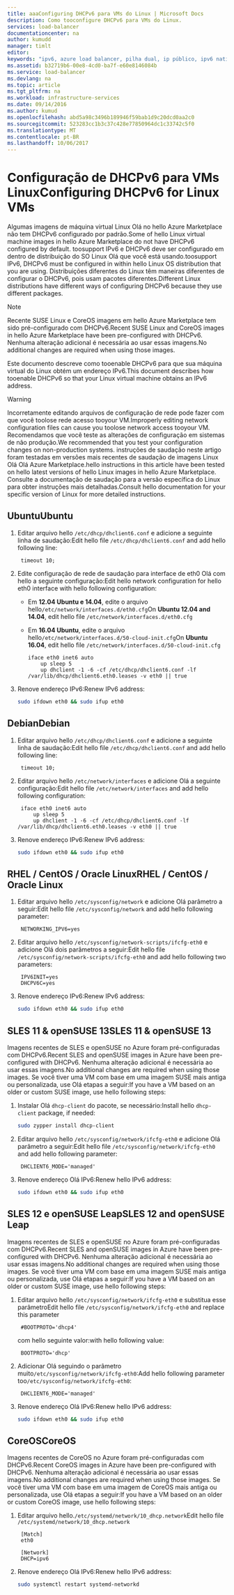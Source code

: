 ```yaml
---
title: aaaConfiguring DHCPv6 para VMs do Linux | Microsoft Docs
description: Como tooconfigure DHCPv6 para VMs do Linux.
services: load-balancer
documentationcenter: na
author: kumudd
manager: timlt
editor: 
keywords: "ipv6, azure load balancer, pilha dual, ip público, ipv6 nativo, móvel, iot"
ms.assetid: b32719b6-00e8-4cd0-ba7f-e60e8146084b
ms.service: load-balancer
ms.devlang: na
ms.topic: article
ms.tgt_pltfrm: na
ms.workload: infrastructure-services
ms.date: 09/14/2016
ms.author: kumud
ms.openlocfilehash: abd5a98c3496b189946f59bab1d9c20dcd0aa2c0
ms.sourcegitcommit: 523283cc1b3c37c428e77850964dc1c33742c5f0
ms.translationtype: MT
ms.contentlocale: pt-BR
ms.lasthandoff: 10/06/2017
---
```

# <a name="configuring-dhcpv6-for-linux-vms"></a><span data-ttu-id="f0de6-104">Configuração de DHCPv6 para VMs Linux</span><span class="sxs-lookup"><span data-stu-id="f0de6-104">Configuring DHCPv6 for Linux VMs</span></span>

<span data-ttu-id="f0de6-105">Algumas imagens de máquina virtual Linux Olá no hello Azure Marketplace não tem DHCPv6 configurado por padrão.</span><span class="sxs-lookup"><span data-stu-id="f0de6-105">Some of hello Linux virtual machine images in hello Azure Marketplace do not have DHCPv6 configured by default.</span></span> <span data-ttu-id="f0de6-106">toosupport IPv6 e DHCPv6 deve ser configurado em dentro de distribuição do SO Linux Olá que você está usando.</span><span class="sxs-lookup"><span data-stu-id="f0de6-106">toosupport IPv6, DHCPv6 must be configured in within hello Linux OS distribution that you are using.</span></span> <span data-ttu-id="f0de6-107">Distribuições diferentes do Linux têm maneiras diferentes de configurar o DHCPv6, pois usam pacotes diferentes.</span><span class="sxs-lookup"><span data-stu-id="f0de6-107">Different Linux distributions have different ways of configuring DHCPv6 because they use different packages.</span></span>

> [!NOTE]
> <span data-ttu-id="f0de6-108">Recente SUSE Linux e CoreOS imagens em hello Azure Marketplace tem sido pré-configurado com DHCPv6.</span><span class="sxs-lookup"><span data-stu-id="f0de6-108">Recent SUSE Linux and CoreOS images in hello Azure Marketplace have been pre-configured with DHCPv6.</span></span> <span data-ttu-id="f0de6-109">Nenhuma alteração adicional é necessária ao usar essas imagens.</span><span class="sxs-lookup"><span data-stu-id="f0de6-109">No additional changes are required when using those images.</span></span>

<span data-ttu-id="f0de6-110">Este documento descreve como tooenable DHCPv6 para que sua máquina virtual do Linux obtém um endereço IPv6.</span><span class="sxs-lookup"><span data-stu-id="f0de6-110">This document describes how tooenable DHCPv6 so that your Linux virtual machine obtains an IPv6 address.</span></span>

> [!WARNING]
> <span data-ttu-id="f0de6-111">Incorretamente editando arquivos de configuração de rede pode fazer com que você toolose rede acesso tooyour VM.</span><span class="sxs-lookup"><span data-stu-id="f0de6-111">Improperly editing network configuration files can cause you toolose network access tooyour VM.</span></span> <span data-ttu-id="f0de6-112">Recomendamos que você teste as alterações de configuração em sistemas de não produção.</span><span class="sxs-lookup"><span data-stu-id="f0de6-112">We recommended that you test your configuration changes on non-production systems.</span></span> <span data-ttu-id="f0de6-113">instruções de saudação neste artigo foram testadas em versões mais recentes de saudação de imagens Linux Olá Olá Azure Marketplace.</span><span class="sxs-lookup"><span data-stu-id="f0de6-113">hello instructions in this article have been tested on hello latest versions of hello Linux images in hello Azure Marketplace.</span></span> <span data-ttu-id="f0de6-114">Consulte a documentação de saudação para a versão específica do Linux para obter instruções mais detalhadas.</span><span class="sxs-lookup"><span data-stu-id="f0de6-114">Consult hello documentation for your specific version of Linux for more detailed instructions.</span></span>

## <a name="ubuntu"></a><span data-ttu-id="f0de6-115">Ubuntu</span><span class="sxs-lookup"><span data-stu-id="f0de6-115">Ubuntu</span></span>

1. <span data-ttu-id="f0de6-116">Editar arquivo hello `/etc/dhcp/dhclient6.conf` e adicione a seguinte linha de saudação:</span><span class="sxs-lookup"><span data-stu-id="f0de6-116">Edit hello file `/etc/dhcp/dhclient6.conf` and add hello following line:</span></span>

        timeout 10;

2. <span data-ttu-id="f0de6-117">Edite configuração de rede de saudação para interface de eth0 Olá com hello a seguinte configuração:</span><span class="sxs-lookup"><span data-stu-id="f0de6-117">Edit hello network configuration for hello eth0 interface with hello following configuration:</span></span>

   * <span data-ttu-id="f0de6-118">Em **12.04 Ubuntu e 14.04**, edite o arquivo hello`/etc/network/interfaces.d/eth0.cfg`</span><span class="sxs-lookup"><span data-stu-id="f0de6-118">On **Ubuntu 12.04 and 14.04**, edit hello file `/etc/network/interfaces.d/eth0.cfg`</span></span>
   * <span data-ttu-id="f0de6-119">Em **16.04 Ubuntu**, edite o arquivo hello`/etc/network/interfaces.d/50-cloud-init.cfg`</span><span class="sxs-lookup"><span data-stu-id="f0de6-119">On **Ubuntu 16.04**, edit hello file `/etc/network/interfaces.d/50-cloud-init.cfg`</span></span>

         iface eth0 inet6 auto
             up sleep 5
             up dhclient -1 -6 -cf /etc/dhcp/dhclient6.conf -lf /var/lib/dhcp/dhclient6.eth0.leases -v eth0 || true

3. <span data-ttu-id="f0de6-120">Renove endereço IPv6:</span><span class="sxs-lookup"><span data-stu-id="f0de6-120">Renew IPv6 address:</span></span>

    ```bash
    sudo ifdown eth0 && sudo ifup eth0
    ```

## <a name="debian"></a><span data-ttu-id="f0de6-121">Debian</span><span class="sxs-lookup"><span data-stu-id="f0de6-121">Debian</span></span>

1. <span data-ttu-id="f0de6-122">Editar arquivo hello `/etc/dhcp/dhclient6.conf` e adicione a seguinte linha de saudação:</span><span class="sxs-lookup"><span data-stu-id="f0de6-122">Edit hello file `/etc/dhcp/dhclient6.conf` and add hello following line:</span></span>

        timeout 10;

2. <span data-ttu-id="f0de6-123">Editar arquivo hello `/etc/network/interfaces` e adicione Olá a seguinte configuração:</span><span class="sxs-lookup"><span data-stu-id="f0de6-123">Edit hello file `/etc/network/interfaces` and add hello following configuration:</span></span>

        iface eth0 inet6 auto
            up sleep 5
            up dhclient -1 -6 -cf /etc/dhcp/dhclient6.conf -lf /var/lib/dhcp/dhclient6.eth0.leases -v eth0 || true

3. <span data-ttu-id="f0de6-124">Renove endereço IPv6:</span><span class="sxs-lookup"><span data-stu-id="f0de6-124">Renew IPv6 address:</span></span>

    ```bash
    sudo ifdown eth0 && sudo ifup eth0
    ```

## <a name="rhel--centos--oracle-linux"></a><span data-ttu-id="f0de6-125">RHEL / CentOS / Oracle Linux</span><span class="sxs-lookup"><span data-stu-id="f0de6-125">RHEL / CentOS / Oracle Linux</span></span>

1. <span data-ttu-id="f0de6-126">Editar arquivo hello `/etc/sysconfig/network` e adicione Olá parâmetro a seguir:</span><span class="sxs-lookup"><span data-stu-id="f0de6-126">Edit hello file `/etc/sysconfig/network` and add hello following parameter:</span></span>

        NETWORKING_IPV6=yes

2. <span data-ttu-id="f0de6-127">Editar arquivo hello `/etc/sysconfig/network-scripts/ifcfg-eth0` e adicione Olá dois parâmetros a seguir:</span><span class="sxs-lookup"><span data-stu-id="f0de6-127">Edit hello file `/etc/sysconfig/network-scripts/ifcfg-eth0` and add hello following two parameters:</span></span>

        IPV6INIT=yes
        DHCPV6C=yes

3. <span data-ttu-id="f0de6-128">Renove endereço IPv6:</span><span class="sxs-lookup"><span data-stu-id="f0de6-128">Renew IPv6 address:</span></span>

    ```bash
    sudo ifdown eth0 && sudo ifup eth0
    ```

## <a name="sles-11--opensuse-13"></a><span data-ttu-id="f0de6-129">SLES 11 & openSUSE 13</span><span class="sxs-lookup"><span data-stu-id="f0de6-129">SLES 11 & openSUSE 13</span></span>

<span data-ttu-id="f0de6-130">Imagens recentes de SLES e openSUSE no Azure foram pré-configuradas com DHCPv6.</span><span class="sxs-lookup"><span data-stu-id="f0de6-130">Recent SLES and openSUSE images in Azure have been pre-configured with DHCPv6.</span></span> <span data-ttu-id="f0de6-131">Nenhuma alteração adicional é necessária ao usar essas imagens.</span><span class="sxs-lookup"><span data-stu-id="f0de6-131">No additional changes are required when using those images.</span></span> <span data-ttu-id="f0de6-132">Se você tiver uma VM com base em uma imagem SUSE mais antiga ou personalizada, use Olá etapas a seguir:</span><span class="sxs-lookup"><span data-stu-id="f0de6-132">If you have a VM based on an older or custom SUSE image, use hello following steps:</span></span>

1. <span data-ttu-id="f0de6-133">Instalar Olá `dhcp-client` do pacote, se necessário:</span><span class="sxs-lookup"><span data-stu-id="f0de6-133">Install hello `dhcp-client` package, if needed:</span></span>

    ```bash
    sudo zypper install dhcp-client
    ```

2. <span data-ttu-id="f0de6-134">Editar arquivo hello `/etc/sysconfig/network/ifcfg-eth0` e adicione Olá parâmetro a seguir:</span><span class="sxs-lookup"><span data-stu-id="f0de6-134">Edit hello file `/etc/sysconfig/network/ifcfg-eth0` and add hello following parameter:</span></span>

        DHCLIENT6_MODE='managed'

3. <span data-ttu-id="f0de6-135">Renove endereço Olá IPv6:</span><span class="sxs-lookup"><span data-stu-id="f0de6-135">Renew hello IPv6 address:</span></span>

    ```bash
    sudo ifdown eth0 && sudo ifup eth0
    ```

## <a name="sles-12-and-opensuse-leap"></a><span data-ttu-id="f0de6-136">SLES 12 e openSUSE Leap</span><span class="sxs-lookup"><span data-stu-id="f0de6-136">SLES 12 and openSUSE Leap</span></span>

<span data-ttu-id="f0de6-137">Imagens recentes de SLES e openSUSE no Azure foram pré-configuradas com DHCPv6.</span><span class="sxs-lookup"><span data-stu-id="f0de6-137">Recent SLES and openSUSE images in Azure have been pre-configured with DHCPv6.</span></span> <span data-ttu-id="f0de6-138">Nenhuma alteração adicional é necessária ao usar essas imagens.</span><span class="sxs-lookup"><span data-stu-id="f0de6-138">No additional changes are required when using those images.</span></span> <span data-ttu-id="f0de6-139">Se você tiver uma VM com base em uma imagem SUSE mais antiga ou personalizada, use Olá etapas a seguir:</span><span class="sxs-lookup"><span data-stu-id="f0de6-139">If you have a VM based on an older or custom SUSE image, use hello following steps:</span></span>

1. <span data-ttu-id="f0de6-140">Editar arquivo hello `/etc/sysconfig/network/ifcfg-eth0` e substitua esse parâmetro</span><span class="sxs-lookup"><span data-stu-id="f0de6-140">Edit hello file `/etc/sysconfig/network/ifcfg-eth0` and replace this parameter</span></span>

        #BOOTPROTO='dhcp4'

    <span data-ttu-id="f0de6-141">com hello seguinte valor:</span><span class="sxs-lookup"><span data-stu-id="f0de6-141">with hello following value:</span></span>

        BOOTPROTO='dhcp'

2. <span data-ttu-id="f0de6-142">Adicionar Olá seguindo o parâmetro muito`/etc/sysconfig/network/ifcfg-eth0`:</span><span class="sxs-lookup"><span data-stu-id="f0de6-142">Add hello following parameter too`/etc/sysconfig/network/ifcfg-eth0`:</span></span>

        DHCLIENT6_MODE='managed'

3. <span data-ttu-id="f0de6-143">Renove endereço Olá IPv6:</span><span class="sxs-lookup"><span data-stu-id="f0de6-143">Renew hello IPv6 address:</span></span>

    ```bash
    sudo ifdown eth0 && sudo ifup eth0
    ```

## <a name="coreos"></a><span data-ttu-id="f0de6-144">CoreOS</span><span class="sxs-lookup"><span data-stu-id="f0de6-144">CoreOS</span></span>

<span data-ttu-id="f0de6-145">Imagens recentes de CoreOS no Azure foram pré-configuradas com DHCPv6.</span><span class="sxs-lookup"><span data-stu-id="f0de6-145">Recent CoreOS images in Azure have been pre-configured with DHCPv6.</span></span> <span data-ttu-id="f0de6-146">Nenhuma alteração adicional é necessária ao usar essas imagens.</span><span class="sxs-lookup"><span data-stu-id="f0de6-146">No additional changes are required when using those images.</span></span> <span data-ttu-id="f0de6-147">Se você tiver uma VM com base em uma imagem de CoreOS mais antiga ou personalizada, use Olá etapas a seguir:</span><span class="sxs-lookup"><span data-stu-id="f0de6-147">If you have a VM based on an older or custom CoreOS image, use hello following steps:</span></span>

1. <span data-ttu-id="f0de6-148">Editar arquivo hello.`/etc/systemd/network/10_dhcp.network`</span><span class="sxs-lookup"><span data-stu-id="f0de6-148">Edit hello file `/etc/systemd/network/10_dhcp.network`</span></span>

        [Match]
        eth0

        [Network]
        DHCP=ipv6

2. <span data-ttu-id="f0de6-149">Renove endereço Olá IPv6:</span><span class="sxs-lookup"><span data-stu-id="f0de6-149">Renew hello IPv6 address:</span></span>

    ```bash
    sudo systemctl restart systemd-networkd
    ```
